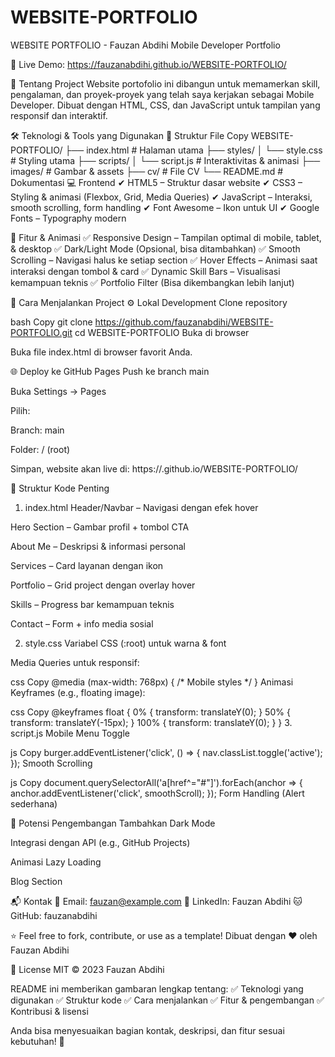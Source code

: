 ﻿# WEBSITE-PORTFOLIO
WEBSITE PORTFOLIO - Fauzan Abdihi
Mobile Developer Portfolio

🔗 Live Demo: https://fauzanabdihi.github.io/WEBSITE-PORTFOLIO/

📌 Tentang Project
Website portofolio ini dibangun untuk memamerkan skill, pengalaman, dan proyek-proyek yang telah saya kerjakan sebagai Mobile Developer. Dibuat dengan HTML, CSS, dan JavaScript untuk tampilan yang responsif dan interaktif.

🛠 Teknologi & Tools yang Digunakan
📜 Struktur File
Copy
WEBSITE-PORTFOLIO/
├── index.html          # Halaman utama
├── styles/
│   └── style.css       # Styling utama
├── scripts/
│   └── script.js       # Interaktivitas & animasi
├── images/             # Gambar & assets
├── cv/                 # File CV
└── README.md           # Dokumentasi
💻 Frontend
✔ HTML5 – Struktur dasar website
✔ CSS3 – Styling & animasi (Flexbox, Grid, Media Queries)
✔ JavaScript – Interaksi, smooth scrolling, form handling
✔ Font Awesome – Ikon untuk UI
✔ Google Fonts – Typography modern

🎨 Fitur & Animasi
✅ Responsive Design – Tampilan optimal di mobile, tablet, & desktop
✅ Dark/Light Mode (Opsional, bisa ditambahkan)
✅ Smooth Scrolling – Navigasi halus ke setiap section
✅ Hover Effects – Animasi saat interaksi dengan tombol & card
✅ Dynamic Skill Bars – Visualisasi kemampuan teknis
✅ Portfolio Filter (Bisa dikembangkan lebih lanjut)

🚀 Cara Menjalankan Project
⚙️ Lokal Development
Clone repository

bash
Copy
git clone https://github.com/fauzanabdihi/WEBSITE-PORTFOLIO.git
cd WEBSITE-PORTFOLIO
Buka di browser

Buka file index.html di browser favorit Anda.

🌐 Deploy ke GitHub Pages
Push ke branch main

Buka Settings → Pages

Pilih:

Branch: main

Folder: / (root)

Simpan, website akan live di:
https://<username>.github.io/WEBSITE-PORTFOLIO/

📂 Struktur Kode Penting
1. index.html
Header/Navbar – Navigasi dengan efek hover

Hero Section – Gambar profil + tombol CTA

About Me – Deskripsi & informasi personal

Services – Card layanan dengan ikon

Portfolio – Grid project dengan overlay hover

Skills – Progress bar kemampuan teknis

Contact – Form + info media sosial

2. style.css
Variabel CSS (:root) untuk warna & font

Media Queries untuk responsif:

css
Copy
@media (max-width: 768px) {
  /* Mobile styles */
}
Animasi Keyframes (e.g., floating image):

css
Copy
@keyframes float {
  0% { transform: translateY(0); }
  50% { transform: translateY(-15px); }
  100% { transform: translateY(0); }
}
3. script.js
Mobile Menu Toggle

js
Copy
burger.addEventListener('click', () => {
  nav.classList.toggle('active');
});
Smooth Scrolling

js
Copy
document.querySelectorAll('a[href^="#"]').forEach(anchor => {
  anchor.addEventListener('click', smoothScroll);
});
Form Handling (Alert sederhana)

🔧 Potensi Pengembangan
Tambahkan Dark Mode

Integrasi dengan API (e.g., GitHub Projects)

Animasi Lazy Loading

Blog Section

📬 Kontak
📧 Email: fauzan@example.com
🔗 LinkedIn: Fauzan Abdihi
🐱 GitHub: fauzanabdihi

⭐ Feel free to fork, contribute, or use as a template!
Dibuat dengan ❤️ oleh Fauzan Abdihi

📜 License
MIT © 2023 Fauzan Abdihi

README ini memberikan gambaran lengkap tentang:
✅ Teknologi yang digunakan
✅ Struktur kode
✅ Cara menjalankan
✅ Fitur & pengembangan
✅ Kontribusi & lisensi

Anda bisa menyesuaikan bagian kontak, deskripsi, dan fitur sesuai kebutuhan! 🚀
